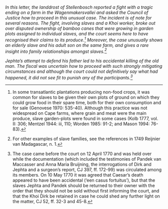 *In this letter, the landdrost of Stellenbosch reported a fight with a tragic ending on a farm in the Wagenmakersvallei and asked the Council of Justice how to proceed in this unusual case. The incident is of note for several reasons. The fight, involving slaves and a Khoi worker, broke out over disputed ownership of bamboo canes that were growing in garden plots assigned to individual slaves, and the court seems here to have recognised their claims to its produce.[^1] Moreover, the case unusually shows an elderly slave and his adult son on the same farm, and gives a rare insight into family relationships amongst slaves.[^2]*

*Jephta’s attempt to defend his father led to his accidental killing of the old man. The fiscal was uncertain how to proceed with such strongly mitigating circumstances and although the court could not definitively say what had happened, it did not see fit to punish any of the participants.[^3]*

[^1]: In some transatlantic plantations producing non-food crops, it was common for slaves to be given their own plots of ground on which they could grow food in their spare time, both for their own consumption and for sale (Genovese 1970: 535-40). Although this practice was not widespread on Cape farms, where grain and meat were the main produce, slave garden-plots were found in some cases (Kolb 1777, vol. II: 306; Mentzel 1944: iii, 110; Worden 1985: 91-2; and Mason 1994: 76-83).

[^2]: For other examples of slave families, see the references in 1749 Reijnier van Madagascar, n. 1.

[^3]: The case came before the court on 12 April 1770 and was held over while the documentation (which included the testimonies of Pandek van Maccasser and Anna Maria Bruijning, the interrogations of Dirk and Jephta and a surgeon’s report, CJ 397, ff. 172-99) was circulated among its members. On 10 May 1770 it was agreed that Caesar’s death appeared to have been accidental (‘een casus fortuitus’), but that the slaves Jephta and Pandek should be returned to their owner with the order that they should not be sold without first informing the court, and that the Khoi Dirk be retained in case he could shed any further light on the matter, CJ 52, ff. 32-3 and 45-8.